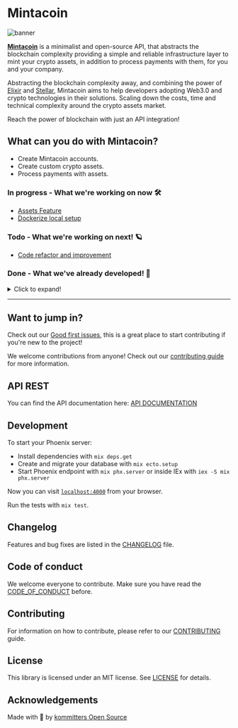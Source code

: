 # Mintacoin

![banner][banner-img]

[**Mintacoin**][www] is a minimalist and open-source API, that abstracts the blockchain complexity providing a simple and reliable infrastructure layer to mint your crypto assets, in addition to process payments with them, for you and your company.

Abstracting the blockchain complexity away, and combining the power of [Elixir][elixir] and [Stellar][stellar], Mintacoin aims to help developers adopting Web3.0 and crypto technologies in their solutions. Scaling down the costs, time and technical complexity around the crypto assets market.

Reach the power of blockchain with just an API integration!

## What can you do with Mintacoin?

- Create Mintacoin accounts.
- Create custom crypto assets.
- Process payments with assets.

### In progress - What we're working on now 🛠️

- [Assets Feature](https://github.com/kommitters/mintacoin/issues/34)
- [Dockerize local setup](https://github.com/kommitters/mintacoin/issues/53)

### Todo - What we're working on next! 🪐

- [Code refactor and improvement](https://github.com/kommitters/mintacoin/issues/55)

### Done - What we've already developed! 🚀

<details>
<summary>Click to expand!</summary>

 - [Implement the cipher service module](https://github.com/kommitters/mintacoin/issues/9)
 - [Implement the keypair service module](https://github.com/kommitters/mintacoin/issues/10)
 - [Implement the accounts database boundaries and functions](https://github.com/kommitters/mintacoin/issues/11)
 - [Implement the blockchains database boundaries and functions](https://github.com/kommitters/mintacoin/issues/15)
 - [Implement the wallets database boundaries and functions](https://github.com/kommitters/mintacoin/issues/17)
 - [Implement the blockchain tx database boundaries and functions](https://github.com/kommitters/mintacoin/issues/18)
 - [Create the crypto module for stellar (Mocked)](https://github.com/kommitters/mintacoin/issues/21)
 - [Implement the accounts aggregate functions](https://github.com/kommitters/mintacoin/issues/22)
 - [Create the accounts worker](https://github.com/kommitters/mintacoin/issues/23)
 - [Implement the account creation function with the stellar SDK](https://github.com/kommitters/mintacoin/issues/25)
 - [Implement the endpoint to create an account and recover signature](https://github.com/kommitters/mintacoin/issues/31)

</details>

---

## Want to jump in?

Check out our [Good first issues][good-first-issues], this is a great place to start contributing if you're new to the project!

We welcome contributions from anyone! Check out our [contributing guide][contributing] for more information.

## API REST

You can find the API documentation here: [API DOCUMENTATION][api-documentation]


## Development

To start your Phoenix server:

  * Install dependencies with `mix deps.get`
  * Create and migrate your database with `mix ecto.setup`
  * Start Phoenix endpoint with `mix phx.server` or inside IEx with `iex -S mix phx.server`

Now you can visit [`localhost:4000`](http://localhost:4000) from your browser.

Run the tests with `mix test`.

## Changelog

Features and bug fixes are listed in the [CHANGELOG][changelog] file.

## Code of conduct

We welcome everyone to contribute. Make sure you have read the [CODE_OF_CONDUCT][coc] before.

## Contributing

For information on how to contribute, please refer to our [CONTRIBUTING][contributing] guide.

## License

This library is licensed under an MIT license. See [LICENSE][license] for details.

## Acknowledgements

Made with 💙 by [kommitters Open Source](https://kommit.co)

[elixir]: https://elixir-lang.org/
[stellar]: https://stellar.org/
[good-first-issues]: https://github.com/kommitters/mintacoin/issues?q=is%3Aissue+is%3Aopen+label%3A%22%F0%9F%91%8B+Good+first+issue%22
[license]: https://github.com/kommitters/mintacoin/blob/main/LICENSE
[coc]: https://github.com/kommitters/mintacoin/blob/main/CODE_OF_CONDUCT.md
[changelog]: https://github.com/kommitters/mintacoin/blob/main/CHANGELOG.md
[contributing]: https://github.com/kommitters/mintacoin/blob/main/CONTRIBUTING.md
[www]: https://mintacoin.co
[banner-img]: https://user-images.githubusercontent.com/1649973/170068587-1b4c1b0d-9b48-46d1-9aed-f99d1b2b84f8.png
[api-documentation]: https://docs.mintacoin.co

